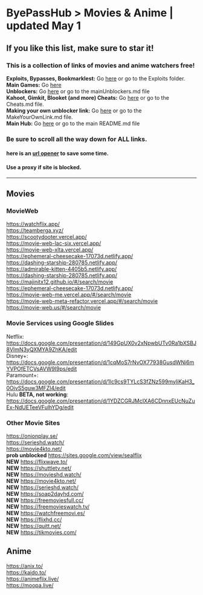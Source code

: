 # ByePassHub > Movies & Anime | updated May 1
## If you like this list, make sure to star it!
### This is a collection of links of movies and anime watchers **free**! 
**Exploits, Bypasses, Bookmarklest:** Go [here](https://github.com/wea-f/ByePassHub/tree/main/Exploits) or go to the Exploits folder. <br>
**Main Games:** Go [here](https://github.com/wea-f/ByePassHub/blob/main/Games.md) <br>
**Unblockers:** Go [here](https://github.com/wea-f/ByePassHub/blob/main/mainUnblockers.md) or go to the mainUnblockers.md file <br>
**Kahoot, Gimkit, Blooket (and more) Cheats:** Go [here](https://github.com/wea-f/ByePassHub//blob/main/Cheats.md) or go to the Cheats.md file. <br>
**Making your own unblocker link:** Go [here](https://github.com/wea-f/ByePassHub/blob/main/MakeYourOwnLink.md) or go to the MakeYourOwnLink.md file. <br>
**Main Hub:** Go [here](https://github.com/wea-f/ByePassHub/blob/main/README.md) or go to the main README.md file <br>

### Be sure to scroll all the way down for ALL links. 
  #### here is an [url opener](https://www.openallurls.com/) to save some time.
  #### Use a proxy if site is blocked.
---

## Movies
### MovieWeb
https://watchflix.app/   <br>
https://teamberga.xyz/ <br>
https://scootydooter.vercel.app/   <br>
https://movie-web-lac-six.vercel.app/ <br>
https://movie-web-xlta.vercel.app/ <br>
https://ephemeral-cheesecake-17073d.netlify.app/ <br>
https://dashing-starship-280785.netlify.app/ <br>
https://admirable-kitten-4405b5.netlify.app/ <br>
https://dashing-starship-280785.netlify.app/  <br>
https://majinitx12.github.io/#/search/movie <br>
https://ephemeral-cheesecake-17073d.netlify.app/ <br>
https://movie-web-me.vercel.app/#/search/movie<br>
https://movie-web-meta-refactor.vercel.app/#/search/movie <br>
https://movie-web.us/#/search/movie <br>
### Movie Services using Google Slides
Netflix: https://docs.google.com/presentation/d/149GpUX0v2xNpwbUTv0Ra1bXSBJ8VImN3yQXMYA9ZhKA/edit <br>
Disney+: https://docs.google.com/presentation/d/1cqMoS7rNvOX77938GusdWNi6mYVPOfETCVsAVW9I9ps/edit <br>
Paramount+: https://docs.google.com/presentation/d/1lc9cs9TYLcS3fZNz599myliKaH3_0OjvS5guw3MFZl4/edit <br>
Hulu **BETA, not working**: https://docs.google.com/presentation/d/1YDZCGRJMcIXA6CDnnxEUcNuZuEx-NdUETeeVFulhYDg/edit <br>
### Other Movie Sites
https://onionplay.se/ <br>
https://serieshd.watch/ <br>
https://movie4kto.net/  <br>
**prob unblocked** https://sites.google.com/view/sealflix <br>
**NEW** https://flixwave.to/  <br>
**NEW** https://shuttletv.net/ <br>
**NEW** https://movieshd.watch/ <br>
**NEW** https://movie4kto.net/ <br>
**NEW** https://serieshd.watch/ <br>
**NEW** https://soap2dayhd.com/  <br>
**NEW** https://freemoviesfull.cc/ <br>
**NEW** https://freemovieswatch.tv/  <br>
**NEW** https://watchfreemovi.es/  <br>
**NEW** https://flixhd.cc/  <br>
**NEW** https://quitt.net/ <br>
**NEW** https://tikmovies.com/ <br>

## Anime
https://anix.to/ <br>
https://kaido.to/  <br>
https://animeflix.live/ <br>
https://moopa.live/ <br> 
